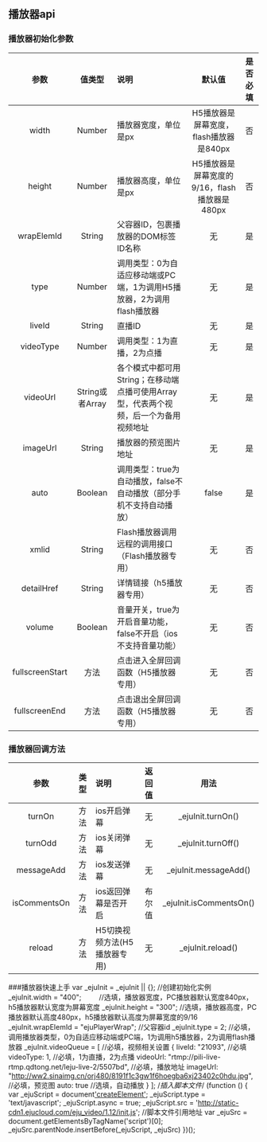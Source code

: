 ## 播放器api 

### 播放器初始化参数
| 参数 |	值类型	| 说明|	默认值|	是否必填|
| :---: | :---: | :--- | :---: | :---: |
| width |	Number | 播放器宽度，单位是px	|H5播放器是屏幕宽度，flash播放器是840px |	否 |
| height |	Number |	播放器高度，单位是px|	H5播放器是屏幕宽度的9/16，flash播放器是480px |	否 |
| wrapElemId |	String|	父容器ID，包裹播放器的DOM标签ID名称	| 无|	是 |
| type | Number| 	调用类型：0为自适应移动端或PC端，1为调用H5播放器，2为调用flash播放器| 	无	| 是|
| liveId| 	String| 	直播ID| 	无| 	是|
| videoType| 	Number| 	调用类型：1为直播，2为点播	 |无 |	是 |
| videoUrl| 	String或者Array| 	各个模式中都可用String；在移动端点播可使用Array型，代表两个视频，后一个为备用视频地址| 	无|	是 |
| imageUrl| 	String| 	播放器的预览图片地址| 	无| 	是|
| auto	| Boolean| 	调用类型：true为自动播放，false不自动播放（部分手机不支持自动播放）| 	false| 	是|
| xmlid| 	String| 	Flash播放器调用远程的调用接口（Flash播放器专用）| 	无| 	否|
| detailHref| 	String| 	详情链接（h5播放器专用）| 	无| 	否|
| volume| 	Boolean| 	音量开关，true为开启音量功能，false不开启（ios不支持音量功能）| 	无| 	否|
| fullscreenStart| 	方法| 	点击进入全屏回调函数（H5播放器专用）| 	无| 	否|
| fullscreenEnd| 	方法| 	点击退出全屏回调函数（H5播放器专用）| 	无| 	否|

### 播放器回调方法
| 参数 |	类型	| 说明|	返回值|	用法|
| :---: | :---: | :--- | :---: | :---: |
| turnOn |	方法 | ios开启弹幕	|无 |	_ejuInit.turnOn() |
| turnOdd |	方法 | ios关闭弹幕	|无 |	_ejuInit.turnOff() |
| messageAdd |	方法 | ios发送弹幕	|无 |	_ejuInit.messageAdd() |
| isCommentsOn |	方法 | ios返回弹幕是否开启	|布尔值 |	_ejuInit.isCommentsOn() |
| reload |	方法 | H5切换视频方法(H5播放器专用)	|无 |	_ejuInit.reload() |

###播放器快速上手
var _ejuInit = _ejuInit || {};       //创建初始化实例
                _ejuInit.width = "400";          //选填，播放器宽度，PC播放器默认宽度840px，h5播放器默认宽度为屏幕宽度
                _ejuInit.height = "300";         //选填，播放器高度，PC播放器默认高度480px，h5播放器默认高度为屏幕宽度的9/16
            _ejuInit.wrapElemId = "ejuPlayerWrap";   //父容器id
            _ejuInit.type = 2;                   //必填，调用播放器类型，0为自适应移动端或PC端，1为调用h5播放器，2为调用flash播放器
            _ejuInit.videoQueue = [              //必填，视频相关设置
                {
                    liveId: "21093",             //必填
                    videoType: 1,                //必填，1为直播，2为点播
                    videoUrl: "rtmp://pili-live-rtmp.qdtong.net/leju-live-2/5507bd",   //必填，播放地址
                    imageUrl: "http://ww2.sinaimg.cn/orj480/8191f1c3gw1f6hoegba6xj23402c0hdu.jpg",   //必填，预览图
                    auto: true                   //选填，自动播放
                }
                ];
                /*插入脚本文件*/
                (function () {
                var _ejuScript = document['createElement']('script');
                _ejuScript.type = 'text/javascript';
                _ejuScript.async = true;
                _ejuScript.src = 'http://static-cdn1.ejucloud.com/eju_video/1.12/init.js';     //脚本文件引用地址
                var _ejuSrc = document.getElementsByTagName('script')[0];
                _ejuSrc.parentNode.insertBefore(_ejuScript, _ejuSrc)
            })();
